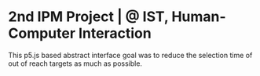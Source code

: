 # 2nd IPM Project | @ IST, Human-Computer Interaction
This p5.js based abstract interface goal was to reduce the selection time of out of reach targets as much as possible.
